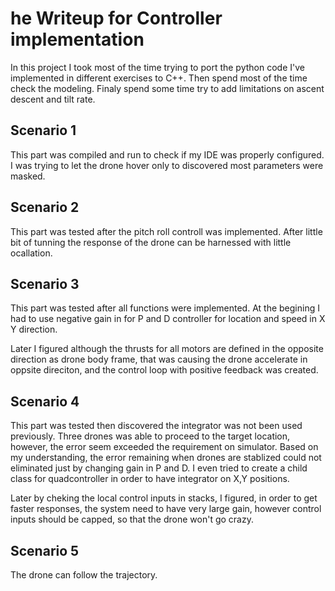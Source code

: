 # he Writeup for Controller implementation #

In this project I took most of the time trying to port the python code I've implemented in different exercises to C++. Then spend most of the time check the modeling. Finaly spend some time try to add limitations on ascent descent and tilt rate.

## Scenario 1 ##
This part was compiled and run to check if my IDE was properly configured. I was trying to let the drone hover only to discovered most parameters were masked.

## Scenario 2 ##
This part was tested after the pitch roll controll was implemented. After little bit of tunning the response of the drone can be harnessed with little ocallation.

## Scenario 3 ##
This part was tested after all functions were implemented. At the begining I had to use negative gain in for P and D controller for location and speed in X Y direction.

Later I figured although the thrusts for all motors are defined in the opposite direction as drone body frame, that was causing the drone accelerate in oppsite direciton, and the control loop with positive feedback was created.

## Scenario 4 ##
This part was tested then discovered the integrator was not been used previously. Three drones was able to proceed to the target location, however, the error seem exceeded the requirement on simulator. Based on my understanding, the error remaining when drones are stablized could not eliminated just by changing gain in P and D. I even tried to create a child class for quadcontroller in order to have integrator on X,Y positions.

Later by cheking the local control inputs in stacks, I figured, in order to get faster responses, the system need to have very large gain, however control inputs should be capped, so that the drone won't go crazy.

## Scenario 5 ##
The drone can follow the trajectory.